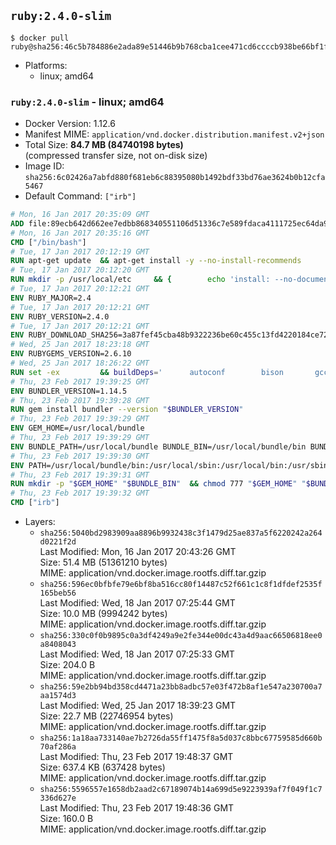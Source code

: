 ## `ruby:2.4.0-slim`

```console
$ docker pull ruby@sha256:46c5b784886e2ada89e51446b9b768cba1cee471cd6ccccb938be66bf1f54993
```

-	Platforms:
	-	linux; amd64

### `ruby:2.4.0-slim` - linux; amd64

-	Docker Version: 1.12.6
-	Manifest MIME: `application/vnd.docker.distribution.manifest.v2+json`
-	Total Size: **84.7 MB (84740198 bytes)**  
	(compressed transfer size, not on-disk size)
-	Image ID: `sha256:6c02426a7abfd880f681eb6c88395080b1492bdf33bd76ae3624b0b12cfa5467`
-	Default Command: `["irb"]`

```dockerfile
# Mon, 16 Jan 2017 20:35:09 GMT
ADD file:89ecb642d662ee7edbb868340551106d51336c7e589fdaca4111725ec64da957 in / 
# Mon, 16 Jan 2017 20:35:16 GMT
CMD ["/bin/bash"]
# Tue, 17 Jan 2017 20:12:19 GMT
RUN apt-get update 	&& apt-get install -y --no-install-recommends 		bzip2 		ca-certificates 		libffi-dev 		libgdbm3 		libssl-dev 		libyaml-dev 		procps 		zlib1g-dev 	&& rm -rf /var/lib/apt/lists/*
# Tue, 17 Jan 2017 20:12:20 GMT
RUN mkdir -p /usr/local/etc 	&& { 		echo 'install: --no-document'; 		echo 'update: --no-document'; 	} >> /usr/local/etc/gemrc
# Tue, 17 Jan 2017 20:12:21 GMT
ENV RUBY_MAJOR=2.4
# Tue, 17 Jan 2017 20:12:21 GMT
ENV RUBY_VERSION=2.4.0
# Tue, 17 Jan 2017 20:12:21 GMT
ENV RUBY_DOWNLOAD_SHA256=3a87fef45cba48b9322236be60c455c13fd4220184ce7287600361319bb63690
# Wed, 25 Jan 2017 18:23:18 GMT
ENV RUBYGEMS_VERSION=2.6.10
# Wed, 25 Jan 2017 18:26:22 GMT
RUN set -ex 		&& buildDeps=' 		autoconf 		bison 		gcc 		libbz2-dev 		libgdbm-dev 		libglib2.0-dev 		libncurses-dev 		libreadline-dev 		libxml2-dev 		libxslt-dev 		make 		ruby 		wget 		xz-utils 	' 	&& apt-get update 	&& apt-get install -y --no-install-recommends $buildDeps 	&& rm -rf /var/lib/apt/lists/* 		&& wget -O ruby.tar.xz "https://cache.ruby-lang.org/pub/ruby/${RUBY_MAJOR%-rc}/ruby-$RUBY_VERSION.tar.xz" 	&& echo "$RUBY_DOWNLOAD_SHA256 *ruby.tar.xz" | sha256sum -c - 		&& mkdir -p /usr/src/ruby 	&& tar -xJf ruby.tar.xz -C /usr/src/ruby --strip-components=1 	&& rm ruby.tar.xz 		&& cd /usr/src/ruby 		&& { 		echo '#define ENABLE_PATH_CHECK 0'; 		echo; 		cat file.c; 	} > file.c.new 	&& mv file.c.new file.c 		&& autoconf 	&& ./configure --disable-install-doc --enable-shared 	&& make -j"$(nproc)" 	&& make install 		&& apt-get purge -y --auto-remove $buildDeps 	&& cd / 	&& rm -r /usr/src/ruby 		&& gem update --system "$RUBYGEMS_VERSION"
# Thu, 23 Feb 2017 19:39:25 GMT
ENV BUNDLER_VERSION=1.14.5
# Thu, 23 Feb 2017 19:39:28 GMT
RUN gem install bundler --version "$BUNDLER_VERSION"
# Thu, 23 Feb 2017 19:39:29 GMT
ENV GEM_HOME=/usr/local/bundle
# Thu, 23 Feb 2017 19:39:29 GMT
ENV BUNDLE_PATH=/usr/local/bundle BUNDLE_BIN=/usr/local/bundle/bin BUNDLE_SILENCE_ROOT_WARNING=1 BUNDLE_APP_CONFIG=/usr/local/bundle
# Thu, 23 Feb 2017 19:39:30 GMT
ENV PATH=/usr/local/bundle/bin:/usr/local/sbin:/usr/local/bin:/usr/sbin:/usr/bin:/sbin:/bin
# Thu, 23 Feb 2017 19:39:31 GMT
RUN mkdir -p "$GEM_HOME" "$BUNDLE_BIN" 	&& chmod 777 "$GEM_HOME" "$BUNDLE_BIN"
# Thu, 23 Feb 2017 19:39:32 GMT
CMD ["irb"]
```

-	Layers:
	-	`sha256:5040bd2983909aa8896b9932438c3f1479d25ae837a5f6220242a264d0221f2d`  
		Last Modified: Mon, 16 Jan 2017 20:43:26 GMT  
		Size: 51.4 MB (51361210 bytes)  
		MIME: application/vnd.docker.image.rootfs.diff.tar.gzip
	-	`sha256:596ec0bfbfe79e6bf8ba516cc80f14487c52f661c1c8f1dfdef2535f165beb56`  
		Last Modified: Wed, 18 Jan 2017 07:25:44 GMT  
		Size: 10.0 MB (9994242 bytes)  
		MIME: application/vnd.docker.image.rootfs.diff.tar.gzip
	-	`sha256:330c0f0b9895c0a3df4249a9e2fe344e00dc43a4d9aac66506818ee0a8408043`  
		Last Modified: Wed, 18 Jan 2017 07:25:33 GMT  
		Size: 204.0 B  
		MIME: application/vnd.docker.image.rootfs.diff.tar.gzip
	-	`sha256:59e2bb94bd358cd4471a23bb8adbc57e03f472b8af1e547a230700a7aa1574d3`  
		Last Modified: Wed, 25 Jan 2017 18:39:23 GMT  
		Size: 22.7 MB (22746954 bytes)  
		MIME: application/vnd.docker.image.rootfs.diff.tar.gzip
	-	`sha256:1a18aa733140ae7b2726da55ff1475f8a5d037c8bbc67759585d660b70af286a`  
		Last Modified: Thu, 23 Feb 2017 19:48:37 GMT  
		Size: 637.4 KB (637428 bytes)  
		MIME: application/vnd.docker.image.rootfs.diff.tar.gzip
	-	`sha256:5596557e1658db2aad2c67189074b14a699d5e9223939af7f049f1c7336d627e`  
		Last Modified: Thu, 23 Feb 2017 19:48:36 GMT  
		Size: 160.0 B  
		MIME: application/vnd.docker.image.rootfs.diff.tar.gzip

